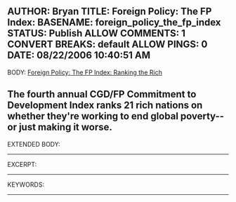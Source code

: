 AUTHOR: Bryan
TITLE: Foreign Policy: The FP Index:
BASENAME: foreign_policy_the_fp_index
STATUS: Publish
ALLOW COMMENTS: 1
CONVERT BREAKS: __default__
ALLOW PINGS: 0
DATE: 08/22/2006 10:40:51 AM
-----
BODY:
<a title="Foreign Policy: The FP Index: Ranking the Rich " href="http://www.foreignpolicy.com/story/cms.php?story_id=3547">Foreign Policy: The FP Index: Ranking the Rich </a>

The fourth annual  CGD/FP Commitment to Development Index ranks 21  rich nations on whether they're working to end global poverty--or just  making it worse.
-----
EXTENDED BODY:

-----
EXCERPT:

-----
KEYWORDS:

-----


